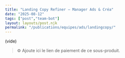```yaml
---
title: "Landing Copy Refiner — Manager Ads & Créa"
date: "2025-08-12"
tags: ["post","team-bot"]
layout: layouts/post.njk
permalink: "/publications/equipes/ads/landingcopy/"
---
```

(vide)

> ⚙️ Ajoute ici le lien de paiement de ce sous-produit.
